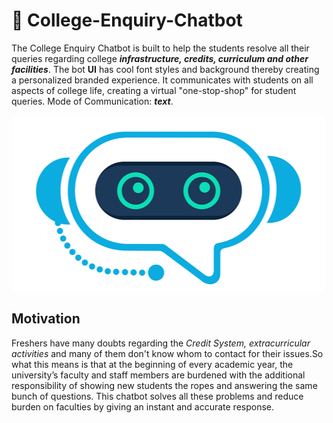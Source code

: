 # :school: College-Enquiry-Chatbot
The College Enquiry Chatbot is built to help the students resolve all their queries regarding college ***infrastructure, credits, curriculum and other facilities***. The bot **UI** has cool font styles and background thereby creating a personalized branded experience. It communicates with students on all aspects of college life, creating a virtual "one-stop-shop" for student queries. 
Mode of Communication: ***text***.
<p align="center">
  <img src = src/bot.png >
</p>

## Motivation
Freshers have many doubts regarding the *Credit System, extracurricular activities* and many of them don't know whom to contact for their issues.So what this means is that at the beginning of every academic year, the university’s faculty and staff members are burdened with the additional responsibility of showing new students the ropes and answering the same bunch of questions. This chatbot solves all these problems and reduce burden on faculties by giving an instant and accurate response.

## 
